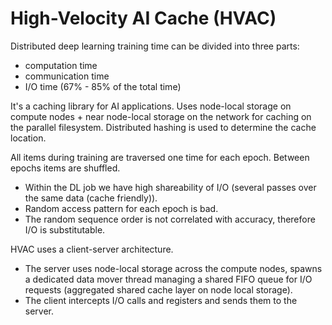 # High-Velocity AI Cache (HVAC)

Distributed deep learning training time can be divided into three parts:
- computation time
- communication time
- I/O time (67% - 85% of the total time)

It's a caching library for AI applications. Uses node-local storage on compute nodes + near node-local storage on the network for caching on the parallel filesystem. Distributed hashing is used to determine the cache location.

All items during training are traversed one time for each epoch. Between epochs items are shuffled. 
- Within the DL job we have high shareability of I/O (several passes over the same data (cache friendly)). 
- Random access pattern for each epoch is bad. 
- The random sequence order is not correlated with accuracy, therefore I/O is substitutable.

HVAC uses a client-server architecture. 
- The server uses node-local storage across the compute nodes, spawns a dedicated data mover thread managing a shared FIFO queue for I/O requests (aggregated shared cache layer on node local storage).
- The client intercepts I/O calls and registers and sends them to the server. 